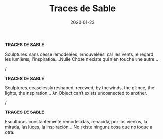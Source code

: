 ﻿---
layout: "gallery.njk"
date: "2020-01-23"
title: "Traces de Sable"
description: "Sculptures, sans cesse remodelées, renouvelées, par les vents, le regard, les lumières, l'inspiration... Nulle Chose n’existe qui n'en touche une autre..."
cover : "" #250 vvvv
image_scaling: "150" #en pixel, la taille verticale minimum des images presentes dans la gallery
products:
#   les images produits son dans le dossier "products"
#   - image: nom_de_l_image.jpg
#     link: https://www.pcagallery.com/example
   - image: TracesdeSable---1120271.jpg
     link: https://www.pcagalleryart.com/product-page/traces-de-sable-1120271-certified-signed-1-30
---
**TRACES DE SABLE**

Sculptures, sans cesse remodelées, renouvelées, par les vents, le regard, les lumières, l'inspiration....Nulle Chose n’existe qui n'en touche une autre...

/

**TRACES DE SABLE**

Sculptures, ceaselessly reshaped, renewed, by the winds, the glance, the lights, the inspiration... An Object can't exists unconnected to another.

/

**TRACES DE SABLE**

Esculturas, constantemente remodeladas, renacida, por los vientos, la mirada, las luces, la inspiración... No existe ninguna cosa que no toque a otra.

